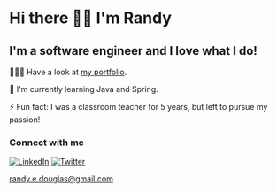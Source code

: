 # Hi there 👋🏽 I'm Randy

## I'm a software engineer and I love what I do!
🧑🏾‍💻   Have a look at [my portfolio](https://randy-douglas-portfolio.netlify.app/).

🧩  I'm currently learning Java and Spring.

⚡  Fun fact: I was a classroom teacher for 5 years, but left to pursue my passion!


### Connect with me
[![LinkedIn](https://img.shields.io/badge/LinkedIn-0077B5?style=for-the-badge&logo=linkedin&logoColor=white)](https://www.linkedin.com/in/dev-randy-douglas/) 
[![Twitter](https://img.shields.io/badge/Twitter-08a0e9?style=for-the-badge&logo=twitter&logoColor=white)](https://twitter.com/RandyWritesCode)

<randy.e.douglas@gmail.com>
<!--
**GhostCode83/GhostCode83** is a ✨ _special_ ✨ repository because its `README.md` (this file) appears on your GitHub profile.

Here are some ideas to get you started:

- 🔭 I’m currently working on ...
- 🌱 I’m currently learning ...
- 👯 I’m looking to collaborate on ...
- 🤔 I’m looking for help with ...
- 💬 Ask me about ...
- 📫 How to reach me: ...
- 😄 Pronouns: ...
- ⚡ Fun fact: ...
-->
